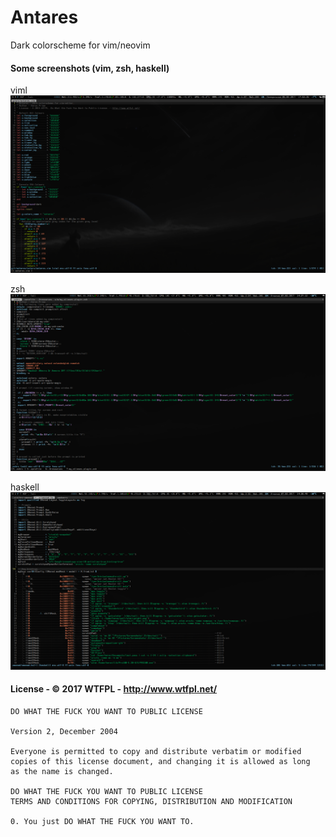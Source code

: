 # Antares

Dark colorscheme for vim/neovim

#### Some screenshots (vim, zsh, haskell)

viml
![](/screenshots/1-vim.png?raw=true)

zsh
![](/screenshots/2-zsh.png?raw=true)

haskell
![](/screenshots/3-haskell.png?raw=true)


#### License -  © 2017 WTFPL - http://www.wtfpl.net/

```
DO WHAT THE FUCK YOU WANT TO PUBLIC LICENSE 

Version 2, December 2004

Everyone is permitted to copy and distribute verbatim or modified
copies of this license document, and changing it is allowed as long
as the name is changed.

DO WHAT THE FUCK YOU WANT TO PUBLIC LICENSE
TERMS AND CONDITIONS FOR COPYING, DISTRIBUTION AND MODIFICATION

0. You just DO WHAT THE FUCK YOU WANT TO.

